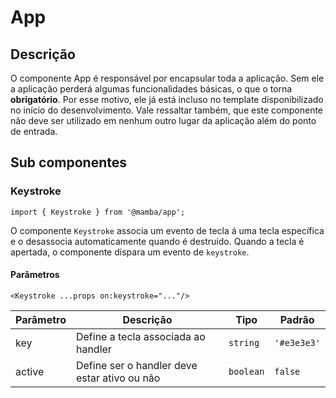 # App

## Descrição

O componente App é responsável por encapsular toda a aplicação. Sem ele a aplicação perderá algumas funcionalidades básicas, o que o torna **obrigatório**.
Por esse motivo, ele já está incluso no template disponibilizado no início do desenvolvimento. Vale ressaltar também, que este componente não deve ser utilizado em nenhum outro lugar da aplicação além do ponto de entrada.

## Sub componentes

### Keystroke

`import { Keystroke } from '@mamba/app';`

O componente `Keystroke` associa um evento de tecla á uma tecla específica e o desassocia automaticamente quando é destruído. Quando a tecla é apertada, o componente dispara um evento de `keystroke`.

#### Parâmetros

`<Keystroke ...props on:keystroke="..."/>`

| Parâmetro   | Descrição                                              | Tipo            | Padrão     |
|-------------|--------------------------------------------------------|-----------------|------------|
| key          | Define a tecla associada ao handler                   | `string`        | `'#e3e3e3'`|
| active       | Define ser o handler deve estar ativo ou não           | `boolean`      | `false`    |